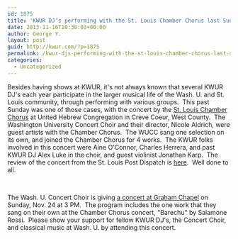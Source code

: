 ```yaml
---
id: 1875
title: 'KWUR DJ’s performing with the St. Louis Chamber Chorus last Sunday'
date: 2013-11-16T10:38:03+00:00
author: George Y.
layout: post
guid: http://kwur.com/?p=1875
permalink: /kwur-djs-performing-with-the-st-louis-chamber-chorus-last-sunday/
categories:
  - Uncategorized
---
```

<div class="pf-content">
  <p>
    Besides having shows at KWUR, it's not always known that several KWUR DJ's each year participate in the larger musical life of the Wash. U. and St. Louis community, through performing with various groups.  This past Sunday was one of those cases, with the concert by the <a href="http://www.chamberchorus.org/">St. Louis Chamber Chorus</a> at United Hebrew Congregation in Creve Coeur, West County.  The Washington University Concert Choir and their director, Nicole Aldrich, were guest artists with the Chamber Chorus.  The WUCC sang one selection on its own, and joined the Chamber Chorus for 4 works.  The KWUR folks involved in this concert were Aine O'Connor, Charles Herrera, and past KWUR DJ Alex Luke in the choir, and guest violinist Jonathan Karp.  The review of the concert from the St. Louis Post Dispatch is <a href="http://www.stltoday.com/entertainment/arts-and-theatre/reviews/music-review-st-louis-chamber-chorus-sings-hebrew-works-from/article_1a8ffb80-cf8b-508b-957c-a4e8aac22b38.html">here</a>.  Well done to all.
  </p>
  
  <p>
     
  </p>
  
  <p>
    The Wash. U. Concert Choir is giving <a href="http://music.wustl.edu/events/507">a concert at Graham Chapel</a> on Sunday, Nov. 24 at 3 PM.  The program includes the one work that they sang on their own at the Chamber Chorus concert, "Barechu" by Salamone Rossi.  Please show your support for fellow KWUR DJ's, the Concert Choir, and classical music at Wash. U. by attending this concert.
  </p>
</div>